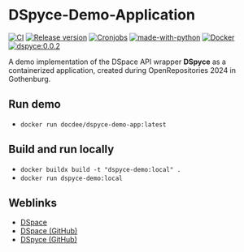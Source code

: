 # DSpyce-Demo-Application

[![CI](https://github.com/deeagle/dspyce-demo-app/actions/workflows/ci.yml/badge.svg)](https://github.com/deeagle/dspyce-demo-app/actions/workflows/ci.yml)
[![Release version](https://github.com/deeagle/dspyce-demo-app/actions/workflows/release.yml/badge.svg)](https://github.com/deeagle/dspyce-demo-app/actions/workflows/release.yml)
[![Cronjobs](https://github.com/deeagle/dspyce-demo-app/actions/workflows/wf-cron.yml/badge.svg)](https://github.com/deeagle/dspyce-demo-app/actions/workflows/wf-cron.yml)
[![made-with-python](https://img.shields.io/badge/Made%20with-Python-1f425f.svg)](https://www.python.org/)
[![Docker](https://badgen.net/badge/icon/docker?icon=docker&label)](https://hub.docker.com/r/docdee/dspyce-demo-app)
[![dspyce:0.0.2](https://img.shields.io/badge/dspyce-0.0.2-blue)](https://img.shields.io/badge/dspyce-0.0.2-blue)

A demo implementation of the DSpace API wrapper **DSpyce** as a containerized application,
created during OpenRepositories 2024 in Gothenburg.

## Run demo

- `docker run docdee/dspyce-demo-app:latest`

## Build and run locally

- `docker buildx build -t "dspyce-demo:local" .`
- `docker run dspyce-demo:local`

## Weblinks

- [DSpace](https://dspace.lyrasis.org/)
- [DSpace (GitHub)](https://github.com/DSpace/DSpace)
- [DSpyce (GitHub)]

[DSpyce (GitHub)]: https://github.com/dspace-unimr/dspyce
